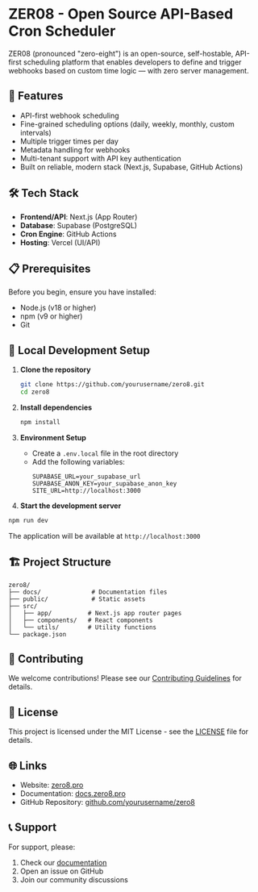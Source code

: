 # ZER08 - Open Source API-Based Cron Scheduler

ZER08 (pronounced "zero-eight") is an open-source, self-hostable, API-first scheduling platform that enables developers to define and trigger webhooks based on custom time logic — with zero server management.

## 🚀 Features

- API-first webhook scheduling
- Fine-grained scheduling options (daily, weekly, monthly, custom intervals)
- Multiple trigger times per day
- Metadata handling for webhooks
- Multi-tenant support with API key authentication
- Built on reliable, modern stack (Next.js, Supabase, GitHub Actions)

## 🛠 Tech Stack

- **Frontend/API**: Next.js (App Router)
- **Database**: Supabase (PostgreSQL)
- **Cron Engine**: GitHub Actions
- **Hosting**: Vercel (UI/API)

## 📋 Prerequisites

Before you begin, ensure you have installed:
- Node.js (v18 or higher)
- npm (v9 or higher)
- Git

## 🔧 Local Development Setup

1. **Clone the repository**
   ```bash
   git clone https://github.com/yourusername/zero8.git
   cd zero8
   ```

2. **Install dependencies**
   ```bash
   npm install
   ```

3. **Environment Setup**
   - Create a `.env.local` file in the root directory
   - Add the following variables:
     ```
     SUPABASE_URL=your_supabase_url
     SUPABASE_ANON_KEY=your_supabase_anon_key
     SITE_URL=http://localhost:3000
     ```

4. **Start the development server**
```bash
npm run dev
   ```
   The application will be available at `http://localhost:3000`

## 🏗️ Project Structure

```
zero8/
├── docs/              # Documentation files
├── public/            # Static assets
├── src/
│   ├── app/          # Next.js app router pages
│   ├── components/   # React components
│   └── utils/        # Utility functions
└── package.json
```

## 🤝 Contributing

We welcome contributions! Please see our [Contributing Guidelines](docs/CONTRIBUTING.md) for details.

## 📄 License

This project is licensed under the MIT License - see the [LICENSE](LICENSE) file for details.

## 🌐 Links

- Website: [zero8.pro](https://zero8.pro)
- Documentation: [docs.zero8.pro](https://docs.zero8.pro)
- GitHub Repository: [github.com/yourusername/zero8](https://github.com/yourusername/zero8)

## 📞 Support

For support, please:
1. Check our [documentation](https://docs.zero8.pro)
2. Open an issue on GitHub
3. Join our community discussions
